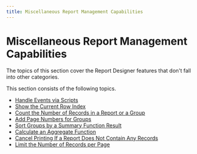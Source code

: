 ```yaml
---
title: Miscellaneous Report Management Capabilities
---
```

# Miscellaneous Report Management Capabilities
The topics of this section cover the Report Designer features that don't fall into other categories.

This section consists of the following topics.
* [Handle Events via Scripts](../../../../../interface-elements-for-desktop/articles/report-designer/report-designer-for-winforms/create-reports/miscellaneous/handle-events-via-scripts.md)
* [Show the Current Row Index](../../../../../interface-elements-for-desktop/articles/report-designer/report-designer-for-winforms/create-reports/miscellaneous/show-the-current-row-index.md)
* [Count the Number of Records in a Report or a Group](../../../../../interface-elements-for-desktop/articles/report-designer/report-designer-for-winforms/create-reports/miscellaneous/count-the-number-of-records-in-a-report-or-a-group.md)
* [Add Page Numbers for Groups](../../../../../interface-elements-for-desktop/articles/report-designer/report-designer-for-winforms/create-reports/miscellaneous/add-page-numbers-for-groups.md)
* [Sort Groups by a Summary Function Result](../../../../../interface-elements-for-desktop/articles/report-designer/report-designer-for-winforms/create-reports/miscellaneous/sort-groups-by-a-summary-function-result.md)
* [Calculate an Aggregate Function](../../../../../interface-elements-for-desktop/articles/report-designer/report-designer-for-winforms/create-reports/miscellaneous/calculate-an-aggregate-function.md)
* [Cancel Printing If a Report Does Not Contain Any Records](../../../../../interface-elements-for-desktop/articles/report-designer/report-designer-for-winforms/create-reports/miscellaneous/cancel-printing-if-a-report-does-not-contain-any-records.md)
* [Limit the Number of Records per Page](../../../../../interface-elements-for-desktop/articles/report-designer/report-designer-for-winforms/create-reports/miscellaneous/limit-the-number-of-records-per-page.md)